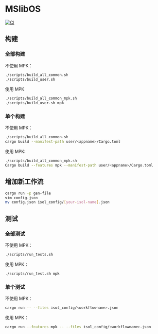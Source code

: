 # MSlibOS

[![CI](https://github.com/anti-entropy123/mslibos/actions/workflows/main.yml/badge.svg)](https://github.com/anti-entropy123/mslibos/actions/workflows/main.yml)

## 构建

### 全部构建

不使用 MPK：

```bash
./scripts/build_all_common.sh
./scripts/build_user.sh
```

使用 MPK

```bash
./scripts/build_all_common_mpk.sh
./scripts/build_user.sh mpk
```

### 单个构建

不使用 MPK：

```bash
./scripts/build_all_common.sh
cargo build --manifest-path user/<appname>/Cargo.toml
```

使用 MPK:

```bash
./scripts/build_all_common_mpk.sh
Cargo build --features mpk --manifest-path user/<appname>/Cargo.toml
```

## 增加新工作流

```bash
cargo run -p gen-file
vim config.json
mv config.json isol_config/[your-isol-name].json
```

## 测试

### 全部测试
不使用 MPK：

```bash
./scripts/run_tests.sh
```

使用 MPK：

```bash
./scripts/run_test.sh mpk
```

### 单个测试

不使用 MPK：

```bash
cargo run -- --files isol_config/<workflowname>.json
```

使用 MPK：

```bash
cargo run --features mpk -- --files isol_config/<workflowname>.json
```

